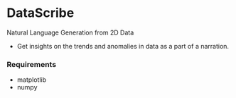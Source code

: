 # DataScribe

Natural Language Generation from 2D Data
- Get insights on the trends and anomalies in data as a part of a narration.


### Requirements
- matplotlib
- numpy
